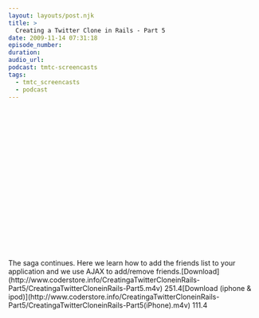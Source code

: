 ```yaml
---
layout: layouts/post.njk
title: >
  Creating a Twitter Clone in Rails - Part 5
date: 2009-11-14 07:31:18
episode_number:
duration:
audio_url:
podcast: tmtc-screencasts
tags:
  - tmtc_screencasts
  - podcast
---
```


<object width="540" height="304"><param name="allowfullscreen" value="true">

<param name="allowscriptaccess" value="always">
<param name="movie" value="http://vimeo.com/moogaloop.swf?clip_id=7603907&amp;server=vimeo.com&amp;show_title=0&amp;show_byline=0&amp;show_portrait=0&amp;color=00ADEF&amp;fullscreen=1">
<embed src="http://vimeo.com/moogaloop.swf?clip_id=7603907&amp;server=vimeo.com&amp;show_title=0&amp;show_byline=0&amp;show_portrait=0&amp;color=00ADEF&amp;fullscreen=1" type="application/x-shockwave-flash" allowfullscreen="true" allowscriptaccess="always" width="540" height="304"></embed></object>The saga continues. Here we learn how to add the friends list to your application and we use AJAX to add/remove friends.[Download](http://www.coderstore.info/CreatingaTwitterCloneinRails-Part5/CreatingaTwitterCloneinRails-Part5.m4v) 251.4[Download (iphone & ipod)](http://www.coderstore.info/CreatingaTwitterCloneinRails-Part5/CreatingaTwitterCloneinRails-Part5(iPhone).m4v) 111.4

